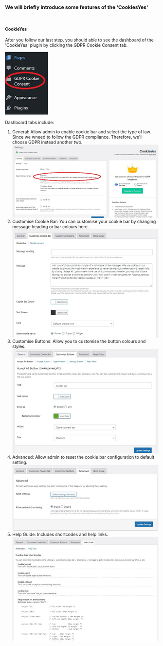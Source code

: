 


### We will briefly introduce some features of the 'CookiesYes' 
<br />

#### CookieYes 

After you follow our last step, you should able to see the dashboard of the 'CookieYes' plugin by clicking the GDPR Cookie Consent tab.

![Image](./assets/gd4-0.JPG)

Dashboard tabs include:
1. General: Allow admin to enable cookie bar and select the type of law. Since we wneed to follow the GDPR compliance. Therefore, we'll choose GDPR instead another two.
![Image](./assets/gd4-1.JPG)
2. Customise Cookie Bar: You can customise your cookie bar by changing message heading or bar colours here.
![Image](./assets/gd4-3.JPG)
3. Customise Buttons: Allow you to customise the button colours and styles.
![Image](./assets/gd4-4.JPG)
4. Advanced: Allow admin to reset the cookie bar configuration to default setting.
![Image](./assets/gd4-5.JPG)
5. Help Guide:  Includes shortcodes and help links.
![Image](./assets/gd4-6.JPG)



